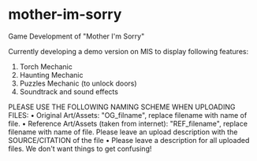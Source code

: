 # mother-im-sorry
Game Development of "Mother I'm Sorry" 

Currently developing a demo version on MIS to display following features:
1. Torch Mechanic
2. Haunting Mechanic
3. Puzzles Mechanic (to unlock doors)
4. Soundtrack and sound effects

PLEASE USE THE FOLLOWING NAMING SCHEME WHEN UPLOADING FILES:
• Original Art/Assets: "OG_filname", replace filename with name of file.
• Reference Art/Assets (taken from internet): "REF_filename", replace filename with name of file. Please leave an upload description with the SOURCE/CITATION of the file 
• Please leave a description for all uploaded files. We don't want things to get confusing!
